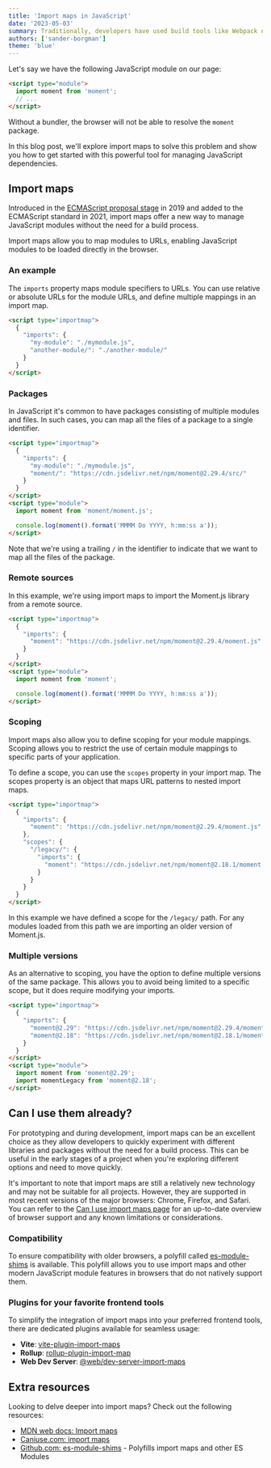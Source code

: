 ```yaml
---
title: 'Import maps in JavaScript'
date: '2023-05-03'
summary: Traditionally, developers have used build tools like Webpack or Rollup to bundle and optimize their code for production. These build processes can be time-consuming to set up and make development more complicated. With native JavaScript modules now widely supported in modern web browsers, there is a need to map JavaScript packages to their source files.
authors: ['sander-borgman']
theme: 'blue'
---
```


Let's say we have the following JavaScript module on our page:

```html
<script type="module">
  import moment from 'moment';
  // ...
</script>
```

Without a bundler, the browser will not be able to resolve the `moment` package.

In this blog post, we'll explore import maps to solve this problem and show you how to get started with this powerful tool for managing JavaScript dependencies.

## Import maps

Introduced in the [ECMAScript proposal stage](https://github.com/WICG/import-maps) in 2019 and added to the ECMAScript standard in 2021, import maps offer a new way to manage JavaScript modules without the need for a build process.

Import maps allow you to map modules to URLs, enabling JavaScript modules to be loaded directly in the browser.

### An example

The `imports` property maps module specifiers to URLs. You can use relative or absolute URLs for the module URLs, and define multiple mappings in an import map.

```html
<script type="importmap">
  {
    "imports": {
      "my-module": "./mymodule.js",
      "another-module/": "./another-module/"
    }
  }
</script>
```

### Packages

In JavaScript it's common to have packages consisting of multiple modules and files. In such cases, you can map all the files of a package to a single identifier.

```html
<script type="importmap">
  {
    "imports": {
      "my-module": "./mymodule.js",
      "moment/": "https://cdn.jsdelivr.net/npm/moment@2.29.4/src/"
    }
  }
</script>
<script type="module">
  import moment from 'moment/moment.js';

  console.log(moment().format('MMMM Do YYYY, h:mm:ss a'));
</script>
```

Note that we're using a trailing `/` in the identifier to indicate that we want to map all the files of the package.

### Remote sources

In this example, we're using import maps to import the Moment.js library from a remote source.

```html
<script type="importmap">
  {
    "imports": {
      "moment": "https://cdn.jsdelivr.net/npm/moment@2.29.4/moment.js"
    }
  }
</script>
<script type="module">
  import moment from 'moment';

  console.log(moment().format('MMMM Do YYYY, h:mm:ss a'));
</script>
```

### Scoping

Import maps also allow you to define scoping for your module mappings. Scoping allows you to restrict the use of certain module mappings to specific parts of your application.

To define a scope, you can use the `scopes` property in your import map. The scopes property is an object that maps URL patterns to nested import maps.

```html
<script type="importmap">
  {
    "imports": {
      "moment": "https://cdn.jsdelivr.net/npm/moment@2.29.4/moment.js"
    },
    "scopes": {
      "/legacy/": {
        "imports": {
          "moment": "https://cdn.jsdelivr.net/npm/moment@2.18.1/moment.js"
        }
      }
    }
  }
</script>
```

In this example we have defined a scope for the `/legacy/` path. For any modules loaded from this path we are importing an older version of Moment.js.

### Multiple versions

As an alternative to scoping, you have the option to define multiple versions of the same package. This allows you to avoid being limited to a specific scope, but it does require modifying your imports.

```html
<script type="importmap">
  {
    "imports": {
      "moment@2.29": "https://cdn.jsdelivr.net/npm/moment@2.29.4/moment.js",
      "moment@2.18": "https://cdn.jsdelivr.net/npm/moment@2.18.1/moment.js"
    }
  }
</script>
<script type="module">
  import moment from 'moment@2.29';
  import momentLegacy from 'moment@2.18';
</script>
```

## Can I use them already?

For prototyping and during development, import maps can be an excellent choice as they allow developers to quickly experiment with different libraries and packages without the need for a build process. This can be useful in the early stages of a project when you're exploring different options and need to move quickly.

It's important to note that import maps are still a relatively new technology and may not be suitable for all projects. However, they are supported in most recent versions of the major browsers: Chrome, Firefox, and Safari. You can refer to the [Can I use import maps page](https://caniuse.com/import-maps) for an up-to-date overview of browser support and any known limitations or considerations.

### Compatibility

To ensure compatibility with older browsers, a polyfill called [es-module-shims](https://github.com/guybedford/es-module-shims) is available. This polyfill allows you to use import maps and other modern JavaScript module features in browsers that do not natively support them.

### Plugins for your favorite frontend tools

To simplify the integration of import maps into your preferred frontend tools, there are dedicated plugins available for seamless usage:

- **Vite**: [vite-plugin-import-maps](https://www.npmjs.com/package/vite-plugin-import-maps)
- **Rollup**: [rollup-plugin-import-map](https://www.npmjs.com/package/rollup-plugin-import-map)
- **Web Dev Server**: [@web/dev-server-import-maps](https://modern-web.dev/docs/dev-server/plugins/import-maps/)

## Extra resources

Looking to delve deeper into import maps? Check out the following resources:

- [MDN web docs: Import maps](https://developer.mozilla.org/en-US/docs/Web/HTML/Element/script/type/importmap)
- [Caniuse.com: import maps](https://caniuse.com/import-maps)
- [Github.com: es-module-shims](https://github.com/guybedford/es-module-shims) - Polyfills import maps and other ES Modules
